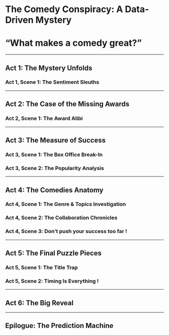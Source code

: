 # The Comedy Conspiracy: A Data-Driven Mystery

# “What makes a comedy great?”

---

## Act 1: The Mystery Unfolds

### Act 1, Scene 1: The Sentiment Sleuths

---

## Act 2: The Case of the Missing Awards

### Act 2, Scene 1: The Award Alibi

---

## Act 3: The Measure of Success

### Act 3, Scene 1: The Box Office Break-In

### Act 3, Scene 2: The Popularity Analysis

---

## Act 4: The Comedies Anatomy

### Act 4, Scene 1: The Genre & Topics Investigation

### Act 4, Scene 2: The Collaboration Chronicles

### Act 4, Scene 3: Don’t push your success too far !

---

## Act 5: The Final Puzzle Pieces

### Act 5, Scene 1: The Title Trap

### Act 5, Scene 2: Timing Is Everything !

---

## Act 6: The Big Reveal

---

## Epilogue: The Prediction Machine


